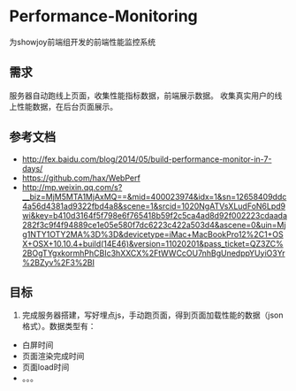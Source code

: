 # Performance-Monitoring
为showjoy前端组开发的前端性能监控系统
## 需求

服务器自动跑线上页面，收集性能指标数据，前端展示数据。
收集真实用户的线上性能数据，在后台页面展示。
## 参考文档

 - http://fex.baidu.com/blog/2014/05/build-performance-monitor-in-7-days/
 - https://github.com/hax/WebPerf
 - http://mp.weixin.qq.com/s?__biz=MjM5MTA1MjAxMQ==&mid=400023974&idx=1&sn=12658409ddc4a56d4381ad9322fbd4a8&scene=1&srcid=1020NgATVsXLudFoN6Lpd9wi&key=b410d3164f5f798e6f765418b59f2c5ca4ad8d92f002223cdaada282f3c9f4f94889ce1e05e580f7dc6223c422a503d4&ascene=0&uin=Mjg1NTY1OTY2MA%3D%3D&devicetype=iMac+MacBookPro12%2C1+OSX+OSX+10.10.4+build(14E46)&version=11020201&pass_ticket=QZ3ZC%2BOgTYgxkormhPhCBIc3hXXCX%2FtWWCcOU7nhBgUnedppYUyiO3Yr%2BZyv%2F3%2BI
## 目标

1.  完成服务器搭建，写好埋点js，手动跑页面，得到页面加载性能的数据（json格式）。数据类型有：
 - 白屏时间
 - 页面渲染完成时间
 - 页面load时间
 - 。。。